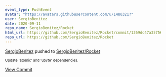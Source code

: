 ```yaml
---
event_type: PushEvent
avatar: "https://avatars.githubusercontent.com/u/1480321?"
user: SergioBenitez
date: 2020-09-11
repo_name: SergioBenitez/Rocket
html_url: https://github.com/SergioBenitez/Rocket/commit/1369dc47a357567ec3d3d711e318248dabd4b7f7
repo_url: https://github.com/SergioBenitez/Rocket
---
```


<a href='https://github.com/SergioBenitez' target='_blank'>SergioBenitez</a> pushed to <a href='https://github.com/SergioBenitez/Rocket' target='_blank'>SergioBenitez/Rocket</a>

<small>Update 'atomic' and 'ubyte' dependencies.</small>

<a href='https://github.com/SergioBenitez/Rocket/commit/1369dc47a357567ec3d3d711e318248dabd4b7f7' target='_blank'>View Commit</a>